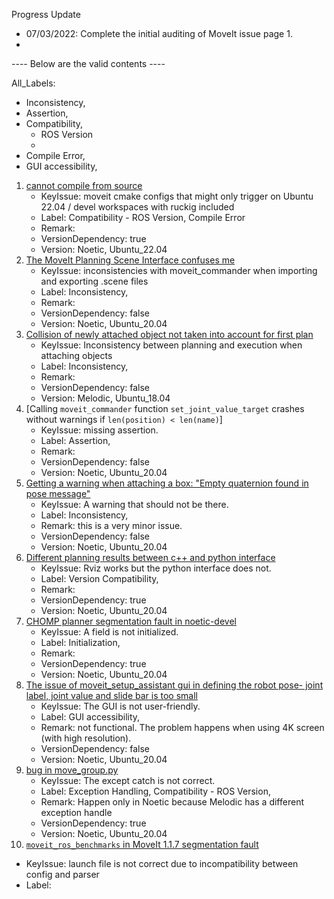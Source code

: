 Progress Update
- 07/03/2022: Complete the initial auditing of MoveIt issue page 1.
- 

---- Below are the valid contents ----

All_Labels: 
- Inconsistency, 
- Assertion, 
- Compatibility, 
  - ROS Version
  - 
- Compile Error,
- GUI accessibility,

1. [cannot compile from source](https://github.com/ros-planning/moveit/issues/3310)
   - KeyIssue: moveit cmake configs that might only trigger on Ubuntu 22.04 / devel workspaces with ruckig included
   - Label: Compatibility - ROS Version, Compile Error
   - Remark: 
   - VersionDependency: true
   - Version: Noetic, Ubuntu_22.04
2. [The MoveIt Planning Scene Interface confuses me](https://github.com/ros-planning/moveit/issues/3291)
   - KeyIssue: inconsistencies with moveit_commander when importing and exporting .scene files
   - Label: Inconsistency, 
   - Remark:
   - VersionDependency: false
   - Version: Noetic, Ubuntu_20.04
3. [Collision of newly attached object not taken into account for first plan](https://github.com/ros-planning/moveit/issues/3207)
   - KeyIssue: Inconsistency between planning and execution when attaching objects
   - Label: Inconsistency,
   - Remark:
   - VersionDependency: false
   - Version: Melodic, Ubuntu_18.04
4. [Calling `moveit_commander` function `set_joint_value_target` crashes without warnings if `len(position) < len(name)`]
   - KeyIssue: missing assertion.
   - Label: Assertion,
   - Remark:
   - VersionDependency: false
   - Version: Noetic, Ubuntu_20.04
5. [Getting a warning when attaching a box: "Empty quaternion found in pose message"](https://github.com/ros-planning/moveit/issues/3174)
   - KeyIssue: A warning that should not be there.
   - Label: Inconsistency,
   - Remark: this is a very minor issue.
   - VersionDependency: false
   - Version: Noetic, Ubuntu_20.04
6. [Different planning results between c++ and python interface](https://github.com/ros-planning/moveit/issues/3159)
   - KeyIssue: Rviz works but the python interface does not.
   - Label: Version Compatibility,
   - Remark:
   - VersionDependency: true
   - Version: Noetic, Ubuntu_20.04
7. [CHOMP planner segmentation fault in noetic-devel](https://github.com/ros-planning/moveit/issues/3154)
   - KeyIssue: A field is not initialized. 
   - Label: Initialization,
   - Remark:
   - VersionDependency: true
   - Version: Noetic, Ubuntu_20.04
8. [The issue of moveit_setup_assistant gui in defining the robot pose- joint label, joint value and slide bar is too small](https://github.com/ros-planning/moveit/issues/3118)
   - KeyIssue: The GUI is not user-friendly.
   - Label: GUI accessibility,
   - Remark: not functional. The problem happens when using 4K screen (with high resolution).
   - VersionDependency: false
   - Version: Noetic, Ubuntu_20.04
9. [bug in move_group.py](https://github.com/ros-planning/moveit/issues/3061)
   -  KeyIssue: The except catch is not correct.
   -  Label: Exception Handling, Compatibility - ROS Version,
   -  Remark: Happen only in Noetic because Melodic has a different exception handle
   -  VersionDependency: true
   -  Version: Noetic, Ubuntu_20.04
10. [`moveit_ros_benchmarks` in MoveIt 1.1.7 segmentation fault](https://github.com/ros-planning/moveit/issues/3037)
   -  KeyIssue: launch file is not correct due to incompatibility between config and parser
   -  Label: 